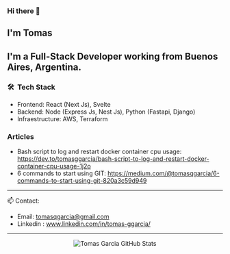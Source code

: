 ### Hi there 👋

## I'm Tomas

## I'm a Full-Stack Developer working from Buenos Aires, Argentina.

### 🛠 &nbsp;Tech Stack
- Frontend: React (Next Js), Svelte
- Backend: Node (Express Js, Nest Js), Python (Fastapi, Django)
- Infraestructure: AWS, Terraform

### Articles

- Bash script to log and restart docker container cpu usage: https://dev.to/tomasggarcia/bash-script-to-log-and-restart-docker-container-cpu-usage-1j2o
- 6 commands to start using GIT: https://medium.com/@tomasqgarcia/6-commands-to-start-using-git-820a3c59d949


---
 :mailbox: Contact:
- Email: tomasqgarcia@gmail.com
- Linkedin : www.linkedin.com/in/tomas-ggarcia/

---

<p align="center">
    <img align="center" alt="Tomas Garcia GitHub Stats" src="https://github-readme-stats.vercel.app/api/top-langs/?username=tomasggarcia&layout=compact" />
</p>


